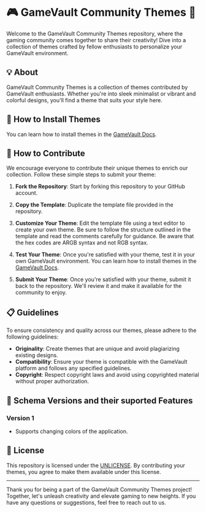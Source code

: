 # 🎮 GameVault Community Themes 🎨

Welcome to the GameVault Community Themes repository, where the gaming community comes together to share their creativity! Dive into a collection of themes crafted by fellow enthusiasts to personalize your GameVault environment.

## 💡 About

GameVault Community Themes is a collection of themes contributed by GameVault enthusiasts. Whether you're into sleek minimalist or vibrant and colorful designs, you'll find a theme that suits your style here.

## 🚀 How to Install Themes

You can learn how to install themes in the [GameVault Docs](https://gamevau.lt/docs/gamevault-plus/themes).

## 🚀 How to Contribute

We encourage everyone to contribute their unique themes to enrich our collection. Follow these simple steps to submit your theme:

1. **Fork the Repository**: Start by forking this repository to your GitHub account.

2. **Copy the Template**: Duplicate the template file provided in the repository.

3. **Customize Your Theme**: Edit the template file using a text editor to create your own theme. Be sure to follow the structure outlined in the template and read the comments carefully for guidance. Be aware that the hex codes are ARGB syntax and not RGB syntax.

4. **Test Your Theme**: Once you're satisfied with your theme, test it in your own GameVault environment. You can learn how to install themes in the [GameVault Docs](https://gamevau.lt/docs/gamevault-plus/themes).

5. **Submit Your Theme**: Once you're satisfied with your theme, submit it back to the repository. We'll review it and make it available for the community to enjoy.

## 📋 Guidelines

To ensure consistency and quality across our themes, please adhere to the following guidelines:

- **Originality**: Create themes that are unique and avoid plagiarizing existing designs.
- **Compatibility**: Ensure your theme is compatible with the GameVault platform and follows any specified guidelines.
- **Copyright**: Respect copyright laws and avoid using copyrighted material without proper authorization.

## 🔢 Schema Versions and their suported Features

### Version 1

- Supports changing colors of the application.

## 📄 License

This repository is licensed under the [UNLICENSE](LICENSE). By contributing your themes, you agree to make them available under this license.

---

Thank you for being a part of the GameVault Community Themes project! Together, let's unleash creativity and elevate gaming to new heights. If you have any questions or suggestions, feel free to reach out to us.
